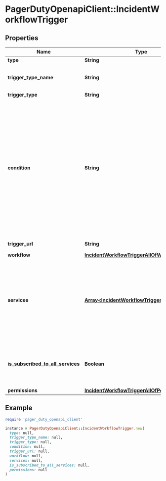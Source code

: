 # PagerDutyOpenapiClient::IncidentWorkflowTrigger

## Properties

| Name | Type | Description | Notes |
| ---- | ---- | ----------- | ----- |
| **type** | **String** |  | [optional] |
| **trigger_type_name** | **String** | Human readable name for the trigger type | [optional][readonly] |
| **trigger_type** | **String** |  | [optional] |
| **condition** | **String** | A PCL condition string.  If specified, the trigger will execute when the condition is met on an incident.  If unspecified, the trigger will execute on incident creation.  Required if trigger_type is “conditional”, not allowed if trigger_type is “manual”.  | [optional] |
| **trigger_url** | **String** |  | [optional][readonly] |
| **workflow** | [**IncidentWorkflowTriggerAllOfWorkflow**](IncidentWorkflowTriggerAllOfWorkflow.md) |  | [optional] |
| **services** | [**Array&lt;IncidentWorkflowTriggerAllOfServices&gt;**](IncidentWorkflowTriggerAllOfServices.md) | An optional array of Services associated with this workflow. Incidents in any of the listed Services are eligible to fire this Trigger | [optional] |
| **is_subscribed_to_all_services** | **Boolean** | Indicates that the Trigger should be associated with All Services | [optional] |
| **permissions** | [**IncidentWorkflowTriggerAllOfPermissions**](IncidentWorkflowTriggerAllOfPermissions.md) |  | [optional] |

## Example

```ruby
require 'pager_duty_openapi_client'

instance = PagerDutyOpenapiClient::IncidentWorkflowTrigger.new(
  type: null,
  trigger_type_name: null,
  trigger_type: null,
  condition: null,
  trigger_url: null,
  workflow: null,
  services: null,
  is_subscribed_to_all_services: null,
  permissions: null
)
```

